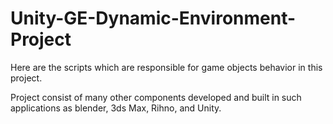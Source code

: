 # Unity-GE-Dynamic-Environment-Project

Here are the scripts which are responsible for game objects behavior in this project.

Project consist of many other components developed and built in such applications as blender, 3ds Max, Rihno, and Unity.


